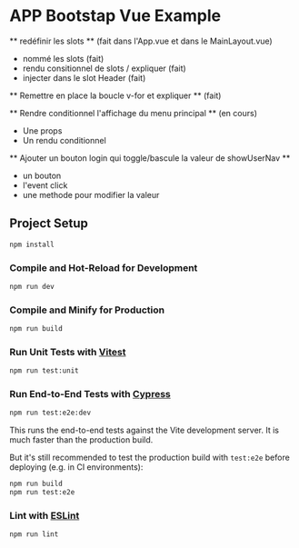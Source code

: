 # APP Bootstap Vue Example

** redéfinir les slots ** (fait dans l'App.vue et dans le MainLayout.vue)
- nommé les slots (fait)
- rendu consitionnel de slots / expliquer (fait)
- injecter dans le slot Header (fait)

** Remettre en place la boucle v-for et expliquer ** (fait)

** Rendre conditionnel l'affichage du menu principal ** (en cours)
- Une  props
- Un rendu conditionnel

** Ajouter un bouton login qui toggle/bascule la valeur de showUserNav **
- un bouton
- l'event click
- une methode pour modifier la valeur

## Project Setup

```sh
npm install
```

### Compile and Hot-Reload for Development

```sh
npm run dev
```

### Compile and Minify for Production

```sh
npm run build
```

### Run Unit Tests with [Vitest](https://vitest.dev/)

```sh
npm run test:unit
```

### Run End-to-End Tests with [Cypress](https://www.cypress.io/)

```sh
npm run test:e2e:dev
```

This runs the end-to-end tests against the Vite development server.
It is much faster than the production build.

But it's still recommended to test the production build with `test:e2e` before deploying (e.g. in CI environments):

```sh
npm run build
npm run test:e2e
```

### Lint with [ESLint](https://eslint.org/)

```sh
npm run lint
```
